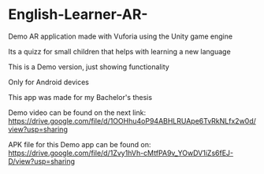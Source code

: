 # English-Learner-AR-
Demo AR application made with Vuforia using the Unity game engine

Its a quizz for small children that helps with learning a new language

This is a Demo version, just showing functionality

Only for Android devices

This app was made for my Bachelor's thesis

Demo video can be found on the next link: https://drive.google.com/file/d/1OOHhu4oP94ABHLRUApe6TvRkNLfx2w0d/view?usp=sharing

APK file for this Demo app can be found on: https://drive.google.com/file/d/1Zvy1hVh-cMtfPA9v_YOwDV1iZs6fEJ-D/view?usp=sharing
